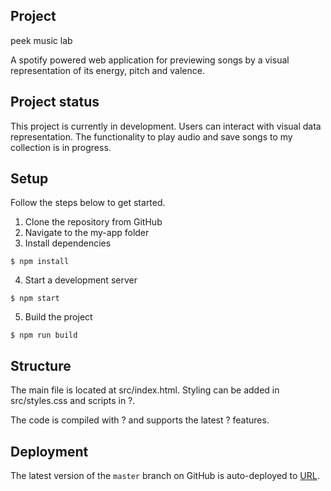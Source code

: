 ## Project 

peek music lab

A spotify powered web application for previewing songs by a visual representation of its energy, pitch and valence.

## Project status

This project is currently in development. Users can interact with visual data representation. The functionality to play audio and save songs to my collection is in progress.

## Setup

Follow the steps below to get started.

1. Clone the repository from GitHub
2. Navigate to the my-app folder
3. Install dependencies

```
$ npm install
```

4. Start a development server
```
$ npm start
```
5. Build the project
```
$ npm run build
```

## Structure
The main file is located at src/index.html. Styling can be added in src/styles.css and scripts in ?.

The code is compiled with ? and supports the latest ? features.

## Deployment
The  latest version of the `master` branch on GitHub is auto-deployed to [URL](URL).

